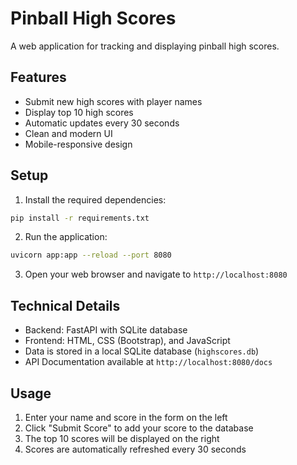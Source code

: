 # Pinball High Scores

A web application for tracking and displaying pinball high scores.

## Features

- Submit new high scores with player names
- Display top 10 high scores
- Automatic updates every 30 seconds
- Clean and modern UI
- Mobile-responsive design

## Setup

1. Install the required dependencies:
```bash
pip install -r requirements.txt
```

2. Run the application:
```bash
uvicorn app:app --reload --port 8080
```

3. Open your web browser and navigate to `http://localhost:8080`

## Technical Details

- Backend: FastAPI with SQLite database
- Frontend: HTML, CSS (Bootstrap), and JavaScript
- Data is stored in a local SQLite database (`highscores.db`)
- API Documentation available at `http://localhost:8080/docs`

## Usage

1. Enter your name and score in the form on the left
2. Click "Submit Score" to add your score to the database
3. The top 10 scores will be displayed on the right
4. Scores are automatically refreshed every 30 seconds
